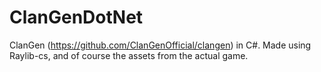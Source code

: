 # ClanGenDotNet
 ClanGen (https://github.com/ClanGenOfficial/clangen) in C#.
 Made using Raylib-cs, and of course the assets from the actual game.
